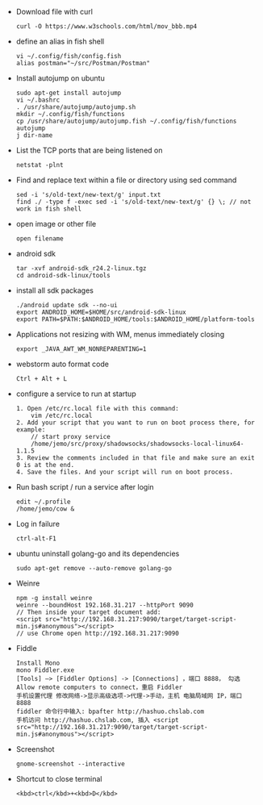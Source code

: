 - Download file with curl

      curl -O https://www.w3schools.com/html/mov_bbb.mp4

- define an alias in fish shell

      vi ~/.config/fish/config.fish
      alias postman="~/src/Postman/Postman"

- Install autojump on ubuntu

      sudo apt-get install autojump
      vi ~/.bashrc
      . /usr/share/autojump/autojump.sh
      mkdir ~/.config/fish/functions
      cp /usr/share/autojump/autojump.fish ~/.config/fish/functions
      autojump
      j dir-name

- List the TCP ports that are being listened on

      netstat -plnt 

- Find and replace text within a file or directory using sed command

      sed -i 's/old-text/new-text/g' input.txt
      find ./ -type f -exec sed -i 's/old-text/new-text/g' {} \; // not work in fish shell

- open image or other file

      open filename

- android sdk

      tar -xvf android-sdk_r24.2-linux.tgz
      cd android-sdk-linux/tools

- install all sdk packages

      ./android update sdk --no-ui
      export ANDROID_HOME=$HOME/src/android-sdk-linux
      export PATH=$PATH:$ANDROID_HOME/tools:$ANDROID_HOME/platform-tools

- Applications not resizing with WM, menus immediately closing

      export _JAVA_AWT_WM_NONREPARENTING=1

- webstorm  auto format code

      Ctrl + Alt + L

- configure a service to run at startup

      1. Open /etc/rc.local file with this command:
          vim /etc/rc.local
      2. Add your script that you want to run on boot process there, for example:
          // start proxy service
          /home/jemo/src/proxy/shadowsocks/shadowsocks-local-linux64-1.1.5
      3. Review the comments included in that file and make sure an exit 0 is at the end.
      4. Save the files. And your script will run on boot process.

- Run bash script / run a service after login

      edit ~/.profile
      /home/jemo/cow &

- Log in failure

      ctrl-alt-F1

- ubuntu uninstall golang-go and its dependencies

      sudo apt-get remove --auto-remove golang-go

- Weinre

      npm -g install weinre
      weinre --boundHost 192.168.31.217 --httpPort 9090
      // Then inside your target document add:
      <script src="http://192.168.31.217:9090/target/target-script-min.js#anonymous"></script>
      // use Chrome open http://192.168.31.217:9090

- Fiddle

  ```
  Install Mono
  mono Fiddler.exe
  [Tools] –> [Fiddler Options] -> [Connections] ，端口 8888， 勾选 Allow remote computers to connect，重启 Fiddler
  手机设置代理 修改网络->显示高级选项->代理->手动，主机 电脑局域网 IP，端口 8888
  fiddler 命令行中输入: bpafter http://hashuo.chslab.com
  手机访问 http://hashuo.chslab.com, 插入 <script src="http://192.168.31.217:9090/target/target-script-min.js#anonymous"></script>
  
  ```


- Screenshot

  ```
  gnome-screenshot --interactive
  ```

- Shortcut to close terminal

  ```
  <kbd>ctrl</kbd>+<kbd>D</kbd>
  ```
